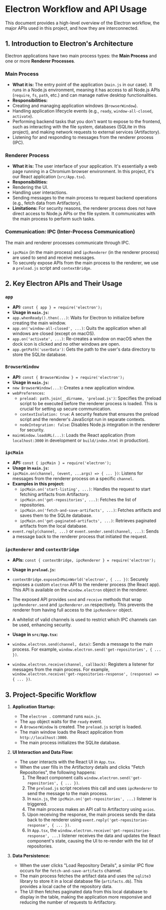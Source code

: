 # Electron Workflow and API Usage

This document provides a high-level overview of the Electron workflow, the major APIs used in this project, and how they are interconnected.

## 1. Introduction to Electron's Architecture

Electron applications have two main process types: the **Main Process** and one or more **Renderer Processes**.

### Main Process

* **What it is:** The entry point of the application (`main.js` in our case). It runs in a Node.js environment, meaning it has access to all Node.js APIs (`require`, `fs`, `path`, etc.) and can manage native desktop functionalities.
* **Responsibilities:**
* Creating and managing application windows (`BrowserWindow`).
* Handling application lifecycle events (e.g., `ready`, `window-all-closed`, `activate`).
* Performing backend tasks that you don't want to expose to the frontend, such as interacting with the file system, databases (SQLite in this project), and making network requests to external services (Artifactory).
* Listening for and responding to messages from the renderer process (IPC).

### Renderer Process

* **What it is:** The user interface of your application. It's essentially a web page running in a Chromium browser environment. In this project, it's our React application (`src/App.tsx`).
* **Responsibilities:**
* Rendering the UI.
* Handling user interactions.
* Sending messages to the main process to request backend operations (e.g., fetch data from Artifactory).
* **Limitations:** For security reasons, the renderer process does not have direct access to Node.js APIs or the file system. It communicates with the main process to perform such tasks.

### Communication: IPC (Inter-Process Communication)

The main and renderer processes communicate through IPC.
* `ipcMain` (in the main process) and `ipcRenderer` (in the renderer process) are used to send and receive messages.
* To securely expose APIs from the main process to the renderer, we use a `preload.js` script and `contextBridge`.

## 2. Key Electron APIs and Their Usage

### `app`

* **API:** `const { app } = require('electron');`
* **Usage in `main.js`:**
* `app.whenReady().then(...)`:  Waits for Electron to initialize before creating the main window.
* `app.on('window-all-closed', ...)`: Quits the application when all windows are closed (except on macOS).
* `app.on('activate', ...)`: Re-creates a window on macOS when the dock icon is clicked and no other windows are open.
* `app.getPath('userData')`: Gets the path to the user's data directory to store the SQLite database.

### `BrowserWindow`

* **API:** `const { BrowserWindow } = require('electron');`
* **Usage in `main.js`:**
* `new BrowserWindow(...)`: Creates a new application window.
* `webPreferences`:
    * `preload: path.join(__dirname, 'preload.js')`: Specifies the preload script to be executed before the renderer process is loaded. This is crucial for setting up secure communication.
    * `contextIsolation: true`: A security feature that ensures the preload script and the renderer's JavaScript run in separate contexts.
    * `nodeIntegration: false`: Disables Node.js integration in the renderer for security.
* `mainWindow.loadURL(...)`: Loads the React application (from `localhost:3000` in development or `build/index.html` in production).

### `ipcMain`

* **API:** `const { ipcMain } = require('electron');`
* **Usage in `main.js`:**
* `ipcMain.on(channel, (event, ...args) => { ... })`: Listens for messages from the renderer process on a specific `channel`.
* **Examples in this project:**
    * `ipcMain.on('start-listing', ...)`: Handles the request to start fetching artifacts from Artifactory.
    * `ipcMain.on('get-repositories', ...)`: Fetches the list of repositories.
    * `ipcMain.on('fetch-and-save-artifacts', ...)`: Fetches artifacts and saves them to the SQLite database.
    * `ipcMain.on('get-paginated-artifacts', ...)`: Retrieves paginated artifacts from the local database.
* `event.reply(channel, ...)` or `event.sender.send(channel, ...)`: Sends a message back to the renderer process that initiated the request.

### `ipcRenderer` and `contextBridge`

* **APIs:** `const { contextBridge, ipcRenderer } = require('electron');`
* **Usage in `preload.js`:**
* `contextBridge.exposeInMainWorld('electron', { ... })`: Securely exposes a custom `electron` API to the renderer process (the React app). This API is available on the `window.electron` object in the renderer.
* The exposed API provides `send` and `receive` methods that wrap `ipcRenderer.send` and `ipcRenderer.on` respectively. This prevents the renderer from having full access to the `ipcRenderer` object.
* A whitelist of valid channels is used to restrict which IPC channels can be used, enhancing security.

* **Usage in `src/App.tsx`:**
* `window.electron.send(channel, data)`: Sends a message to the main process. For example, `window.electron.send('get-repositories', { ... })`.
* `window.electron.receive(channel, callback)`: Registers a listener for messages from the main process. For example, `window.electron.receive('get-repositories-response', (response) => { ... })`.

## 3. Project-Specific Workflow

1. **Application Startup:**
    * The `electron .` command runs `main.js`.
    * The `app` object waits for the `ready` event.
    * A `BrowserWindow` is created. The `preload.js` script is loaded.
    * The main window loads the React application from `http://localhost:3000`.
    * The main process initializes the SQLite database.

2. **UI Interaction and Data Flow:**
    * The user interacts with the React UI in `App.tsx`.
    * When the user fills in the Artifactory details and clicks "Fetch Repositories", the following happens:
        1. The React component calls `window.electron.send('get-repositories', { ... })`.
        2. The `preload.js` script receives this call and uses `ipcRenderer` to send the message to the main process.
        3. In `main.js`, the `ipcMain.on('get-repositories', ...)` listener is triggered.
        4. The main process makes an API call to Artifactory using `axios`.
        5. Upon receiving the response, the main process sends the data back to the renderer using `event.reply('get-repositories-response', { ... })`.
        6. In `App.tsx`, the `window.electron.receive('get-repositories-response', ...)` listener receives the data and updates the React component's state, causing the UI to re-render with the list of repositories.

3. **Data Persistence:**
    * When the user clicks "Load Repository Details", a similar IPC flow occurs for the `fetch-and-save-artifacts` channel.
    * The main process fetches the artifact data and uses the `sqlite3` library to store it in a local database file (`artifacts.db`). This provides a local cache of the repository data.
    * The UI then fetches paginated data from this local database to display in the table, making the application more responsive and reducing the number of requests to Artifactory.

